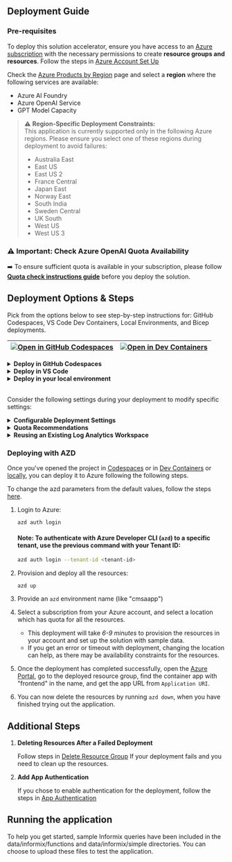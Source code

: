 ## **Deployment Guide**

### **Pre-requisites**

To deploy this solution accelerator, ensure you have access to an [Azure subscription](https://azure.microsoft.com/free/) with the necessary permissions to create **resource groups and resources**. Follow the steps in  [Azure Account Set Up](./AzureAccountSetUp.md) 

Check the [Azure Products by Region](https://azure.microsoft.com/en-us/explore/global-infrastructure/products-by-region/?products=all&regions=all) page and select a **region** where the following services are available:  

- Azure AI Foundry 
- Azure OpenAI Service  
- GPT Model Capacity

> ⚠️ **Region-Specific Deployment Constraints:**  
> This application is currently supported only in the following Azure regions. Please ensure you select one of these regions during deployment to avoid failures:
>
> - Australia East  
> - East US    
> - East US 2  
> - France Central  
> - Japan East  
> - Norway East  
> - South India  
> - Sweden Central  
> - UK South  
> - West US 
> - West US 3

### ⚠️ Important: Check Azure OpenAI Quota Availability  

➡️ To ensure sufficient quota is available in your subscription, please follow **[Quota check instructions guide](../docs/quota_check.md)** before you deploy the solution.

## Deployment Options & Steps

Pick from the options below to see step-by-step instructions for: GitHub Codespaces, VS Code Dev Containers, Local Environments, and Bicep deployments.

| [![Open in GitHub Codespaces](https://github.com/codespaces/badge.svg)](https://codespaces.new/microsoft/Modernize-your-Code-Solution-Accelerator) | [![Open in Dev Containers](https://img.shields.io/static/v1?style=for-the-badge&label=Dev%20Containers&message=Open&color=blue&logo=visualstudiocode)](https://vscode.dev/redirect?url=vscode://ms-vscode-remote.remote-containers/cloneInVolume?url=https://github.com/microsoft/Modernize-your-Code-Solution-Accelerator) |
|---|---|

<details>
  <summary><b>Deploy in GitHub Codespaces</b></summary>

### GitHub Codespaces

You can run this solution using GitHub Codespaces. The button will open a web-based VS Code instance in your browser:

1. Open the solution accelerator (this may take several minutes):

    [![Open in GitHub Codespaces](https://github.com/codespaces/badge.svg)](https://codespaces.new/microsoft/Modernize-your-Code-Solution-Accelerator)
2. Accept the default values on the create Codespaces page
3. Open a terminal window if it is not already open
4. Continue with the [deploying steps](#deploying)

</details>

<details>
  <summary><b>Deploy in VS Code</b></summary>

 ### VS Code Dev Containers

You can run this solution in VS Code Dev Containers, which will open the project in your local VS Code using the [Dev Containers extension](https://marketplace.visualstudio.com/items?itemName=ms-vscode-remote.remote-containers):

1. Start Docker Desktop (install it if not already installed)
2. Open the project:

    [![Open in Dev Containers](https://img.shields.io/static/v1?style=for-the-badge&label=Dev%20Containers&message=Open&color=blue&logo=visualstudiocode)](https://vscode.dev/redirect?url=vscode://ms-vscode-remote.remote-containers/cloneInVolume?url=https://github.com/microsoft/Modernize-your-Code-Solution-Accelerator)


3. In the VS Code window that opens, once the project files show up (this may take several minutes), open a terminal window.
4. Continue with the [deploying steps](#deploying)

</details>

<details>
  <summary><b>Deploy in your local environment</b></summary>

 ### Local environment

If you're not using one of the above options for opening the project, then you'll need to:

1. Make sure the following tools are installed:

    * [Azure Developer CLI (azd)](https://aka.ms/install-azd)
    * [Python 3.9+](https://www.python.org/downloads/)
    * [Docker Desktop](https://www.docker.com/products/docker-desktop/)
    * [Git](https://git-scm.com/downloads)

2. Download the project code:

    ```shell
    azd init -t microsoft/Modernize-your-Code-Solution-Accelerator/
    ```

3. Open the project folder in your terminal or editor.

4. Continue with the [deploying steps](#deploying).

</details>

<br/>

Consider the following settings during your deployment to modify specific settings:

 <details>
<Summary><b>Configurable Deployment Settings</b></Summary>

When you start the deployment, most parameters will have **default values**, but you can update the following settings by following the steps [here](../docs/CustomizingAzdParameters.md):  

| **Setting**                       | **Description**                                                                                      | **Default value**         |
|----------------------------------|------------------------------------------------------------------------------------------------------|----------------------------|
| **Azure Region**                 | The region where resources will be created.                                                         | East US                   |
| **Resource Prefix**              | Prefix for all resources created by this template. This prefix will be used to create unique names for all resources. The prefix must be unique within the resource group. | azdtemp                   |
| **AI Location**                  | Location for all AI services resources. This location can be different from the resource group location. | japaneast                 |
| **Capacity**                     | Configure capacity for **gpt-4o**.                                                                   | 200                        |
| **Model Deployment Type**        | Change the Model Deployment Type (allowed values: Standard, GlobalStandard).                        | GlobalStandard             |
| **Model Name**                   | Set the Model Name (allowed values: gpt-4o).                                                        | gpt-4o                     |
| **Model Version**                | Set the Azure model version (allowed values: 2024-08-06).                                           | 2024-08-06                 |
| **Image Tag**                    | Set the Image tag (allowed values: latest, dev, hotfix).                                            | latest                     |
| **Existing Log analytics workspace** | To reuse the existing Log analytics workspace Id.                                                | `<Existing Workspace Id>` |


This accelerator can be configured to  use authentication. 

* To use authentication the installer must have the rights to create and register an application identity in their Azure environment.
After installation is complete, follow the directions in the [App Authentication](../docs/AddAuthentication.md) document to enable authentication.
* Note: If you enable authentication, all processing history and current processing will be performed for your specific user. Without authentication, all batch history from the tool will be visible to all users.

 </details>

<details>
<Summary><b> Quota Recommendations </b></Summary>  
By default, the **GPT model capacity** in deployment is set to **5k tokens**.  
> **We recommend increasing the capacity to 200k tokens for optimal performance.** 

To adjust quota settings, follow these [steps](../docs/AzureGPTQuotaSettings.md)

</details>

<details>

  <summary><b>Reusing an Existing Log Analytics Workspace</b></summary>

  Guide to get your [Existing Workspace ID](/docs/re-use-log-analytics.md)

</details>

### Deploying with AZD

Once you've opened the project in [Codespaces](#github-codespaces) or in [Dev Containers](#vs-code-dev-containers) or [locally](#local-environment), you can deploy it to Azure following the following steps. 

To change the azd parameters from the default values, follow the steps [here](../docs/CustomizingAzdParameters.md). 


1. Login to Azure:

    ```shell
    azd auth login
    ```

    #### Note: To authenticate with Azure Developer CLI (`azd`) to a specific tenant, use the previous command with your **Tenant ID**:

    ```sh
    azd auth login --tenant-id <tenant-id>
   ```

2. Provision and deploy all the resources:

    ```shell
    azd up
    ```

3. Provide an `azd` environment name (like "cmsaapp")
4. Select a subscription from your Azure account, and select a location which has quota for all the resources. 
    * This deployment will take *6-9 minutes* to provision the resources in your account and set up the solution with sample data. 
    * If you get an error or timeout with deployment, changing the location can help, as there may be availability constraints for the resources.

5. Once the deployment has completed successfully, open the [Azure Portal](https://portal.azure.com/), go to the deployed resource group, find the container app with "frontend" in the name, and get the app URL from `Application URI`.

6. You can now delete the resources by running `azd down`, when you have finished trying out the application. 

<h2>
Additional Steps
</h2>

1. **Deleting Resources After a Failed Deployment**

     Follow steps in [Delete Resource Group](../docs/DeleteResourceGroup.md) If your deployment fails and you need to clean up the resources.

1. **Add App Authentication**
   
    If you chose to enable authentication for the deployment, follow the steps in [App Authentication](../docs/AddAuthentication.md)

## Running the application

To help you get started, sample Informix queries have been included in the data/informix/functions and data/informix/simple directories. You can choose to upload these files to test the application.
